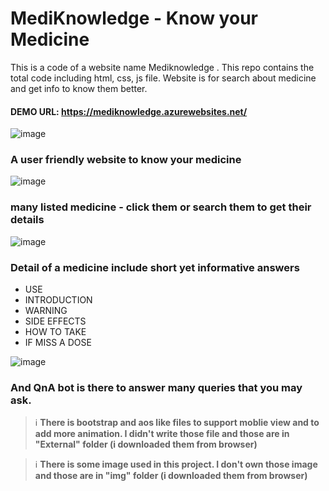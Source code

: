 # MediKnowledge - Know your Medicine
This is a code of a website name Mediknowledge . This repo contains the total code including html, css, js file.
Website is for search about medicine and get info to know them better. 
#### DEMO URL: https://mediknowledge.azurewebsites.net/

![image](https://user-images.githubusercontent.com/82956033/146728613-e324f926-faa3-40a4-b3d0-959990754016.png)
### A user friendly website to know your medicine


![image](https://user-images.githubusercontent.com/82956033/146728444-ca93e32e-cf95-43f6-9c7e-b83595b5ed54.png)
### many listed medicine - click them or search them to get their details


![image](https://user-images.githubusercontent.com/82956033/146728165-0c58f044-0a91-4974-8c06-5e6a0ed01d12.png)
### Detail of a medicine include short yet informative answers

- USE
- INTRODUCTION
- WARNING
- SIDE EFFECTS
- HOW TO TAKE
- IF MISS A DOSE


![image](https://user-images.githubusercontent.com/82956033/146728908-41e0cbae-f700-4bdb-916a-8711bd3a5391.png)
### And QnA bot is there to answer many queries that you may ask.



> :information_source: **There is bootstrap and aos like files to support moblie view and to add more animation. I didn't write those file and those are in "External" folder (i downloaded them from browser)**

> :information_source: **There is some image used in this project. I don't own those image and those are in "img" folder (i downloaded them from browser)**
